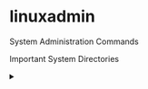 # linuxadmin
System Administration Commands


Important System Directories
 <details>
## DIRECTORIES ##
cat      /etc/hostname                       # Instance's hostname
cat      /etc/nsswitch.conf                  # List of Databases: 'passwd', 'hosts', and sources for those DBs
cat      /etc/hosts                          # Mapping of hostnames to IP addresses
cat      /etc/hosts.allow                    # Allowed hostnames, processed first
cat      /etc/hosts.deny                     # Denied hostnames, processed second
cat      /etc/nologin                        # If exists, only root can login. Contents of file displayed
cat      /etc/passwd                         # DB of info on users, can include hashed passwords, or x
cat      /etc/shadow                         # DB of users and hashed passwords + password config
cat      /etc/group                          # DB of groups + users in groups, can include group passwords
cat      /etc/gshadow                        # DB of groups and hashed passwords + password config
ls       /etc/skel                           # Its contents will be copied to each new user's /home/ directory
cat      /etc/profile                        # Set system wide environmental variables on users shells
file     /bin/bash                           # Unix shell and command language
cat      /etc/bash.bashrc                    # System wide bash initialization file
cat      /etc/aliases                        # Aliases for sendmail. Not bash aliases
cat      ~/.profile                          # User specific shell initialization script/file.
cat      ~/.bashrc                           # Personal bash initialization file for interactive, non-login shells
cat      ~/.bash_profile                     # Personal bash initialization file login shells (console or ssh)
cat      ~/.bash_aliases                     # Personal bash aliases config, can also go bash_profile, or bashrc
cat      ~/.bash_login                       # Additional config executed right after login
cat      ~/.bash_logout                      # Additional config executed right after logout
cat      ~/.bash_history                     # Bash command history
cat      /etc/issue                          # Message or system identification to be printed before the login prompt
cat      /etc/os-release                     # Contains OS info
cat      /etc/crontab                        # Contains the crontab file jobs and scheduling
ls       /etc/cron.daily                     # Contains the crontab scripts to be run daily
cat      /etc/anacrontab                     # Contains the anacrontab file jobs and scheduling
cat      /etc/at.allow                       # Determines which user can submit commands for later execution via at or batch
cat      /etc/at.deny                        # Determines which user can submit commands for later execution via at or batch
cat      /etc/protocols                      # DB of TCP/IP protocols + protocol number + description
cat      /etc/services                       # DB of services and TCP/UDP ports used + description
cat      /etc/timezone                       # Stores configured timezone
cat      /etc/localtime                      # Stores configured localtime
cat      /etc/sudoers                        # Determines the groups and users sudo priviledges. Edit with visudo
ls       /etc/sudoers.d/                     # Ideal place to add sudoers
cat      /etc/ntp.conf                       # Configuration file for for ntpd
cat      /etc/inetd.conf                     # Configuration file for inetd. Edit requires service restart
cat      /etc/xinetd.conf                    # Configuration file for xinetd. Edit requires service restart
ls       /etc/xinetd.d/                      # Configuration files for each service managed by xinetd . Edit requires service restart
cat      /etc/initramfs-tools/initramfs.conf # Configuration file for initramfs
ls       /etc/udev                           # Device Manager - udev (systemd). Execute changes from kernel in /sys and /dev
cat      /etc/udev/udev.conf                 # udev configuration file.
file     /usr/sbin/logrotate                 # Log rotation utility
cat      /etc/logrotate.conf                 # Configuration file for logrotate
ls       /etc/logrotate.d                    # Configuration files for logrotate - system packages
cat      /etc/logrotate.d/rsyslog            # Configuration files for logrotate - system rsyslog
cat      /etc/rsyslog.conf                   # Configuration file for syslog
ls       /etc/rsyslog.d                      # Configuration files for services
cat      /etc/rsyslog.d/50-default.conf      # Default logging rules
cat      /etc/updatedb.conf                  # Config file read by updatedb before updating the locate database
cat      /etc/environment                    # Stores the PATH env variable
cat      /etc/fstab                          # Where should partitions should be mounted and how
ls       /etc/rc0.d                          # System-v runlevel initiation - halt
ls       /etc/rc6.d                          # System-v runlevel initiation - reboot
cat      /etc/init/dbus.conf                 # dbus config file
file     /sbin/upstart                       # Upstart initialization script
ls       /etc/init                           # Contains configuration files used by Upstart
file     /sbin/init                          # System-V initialization script
ls       /etc/init.d                         # Contains scripts used by the System V init tools
cat      /etc/init.d/networking              # System-v script for service
cat      /etc/init.d/cron                    # System-v script for service
cat      /etc/init.d/halt                    # System-v script for service
cat      /etc/init.d/dbus                    # System-v script for service
cat      /etc/init.d/functions               # Contains functions to be used by most or all shell scripts stored in the /etc/init.d directory
cat      /etc/inittab                        # describes how the INIT process should set up the system in a certain run-level (RedHat - Sys-V)
ls -lrt  /bin/systemd                        # Systemd initialization script symlink
file     /lib/systemd/systemd                # Systemd initialization script
ls -lrt  /etc/systemd/system/                # Contains symlinks to files in lib/systemd/system/
ls       /lib/systemd/system/*.target        # Contains init scripts
cat      /etc/systemd/journald.conf          # Configuration for the systemd journal logging service
cat      /etc/default/grub                   # GRUB config. Run 'update-grub' to update grub.cfg
ls       /etc/grub.d/                        # Additional files to configure the GRUB menu
cat      /boot/grub/menu.lst                 # GRUB menu list config file
cat      /boot/grub/grub.cfg                 # GRUB 2 menu list config file
cat      /etc/dhcp/dhclient.conf             # Configuration file for /sbin/dhclient - DHCP
cat      /etc/network/interfaces             # Network interface configuration information (Debian)
cat      /etc/sysconfig/network              # Network interface configuration information (RedHat)
cat      /etc/sysconfig/network-scripts      # Network interface configuration information (RedHat)
cat      /etc/ssh/sshd_config                # OpenSSH service configuration file
cat      /etc/cups/cupsd.conf                # Configuration file for the CUPS scheduler
ls       /usr/share/X11/xorg.conf.d/         # Xorg configuration file directory
cat      /etc/apt/sources.list               # Lists the 'sources' from which packages can be obtained
cat      /etc/yum.conf                       # Yum configuration file
ls       /etc/yum.repos.d                    # A list of directories where to look for .repo files
cat      /etc/ld.so.conf                     # Contains a list of directories in which to search for libraries for ldconfig
ls       /etc/ld.so.conf.d/                  # Directories in which to search for libraries for ldconfig, add new libs here, run ldconfig
ls       /lib                                # Library directory, also searched by ldconfig
ls       /usr/lib                            # Library directory, also searched by ldconfig
ls       /dev/sd*                            # SCSI drives
cat      /proc/1/status                      # Pseudo filesystem with info on running process
cat      /proc/1/io                          # Pseudo filesystem with info on running process
cat      /proc/1/syscall                     # Pseudo filesystem with info on running process
ls       /var/log                            # Main directory for log files
cat      /var/log/syslog                     # Syslog log files
cat      /var/log/mail.log                   # Mail log files - MTA
cat      ~/.forward                          # Email forwarding configuration
ls       ~/.ssh/                             # Root dir of ssh keys and config
cat      ~/.ssh/id_rsa                       # Example of ssh private key
cat      ~/.ssh/id_rsa.pub                   # Example of ssh public key
cp       ~/.ssh/authorized_keys              # Configures permanent access using SSH keys - copy .pub keys here
cat      /etc/ssh/ssh_known_hosts            # Systemwide list of known host keys.
cat      ~/.ssh/known_hosts                  # list of host keys for user not already in the systemwide list
<summary>
